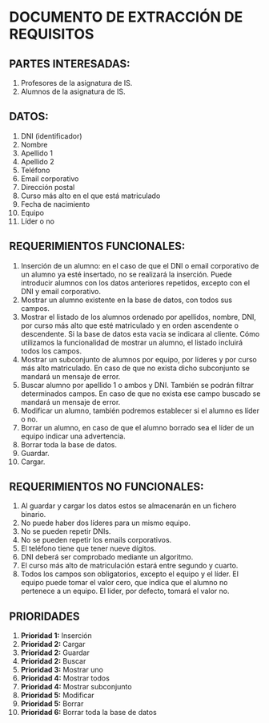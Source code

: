 # DOCUMENTO DE EXTRACCIÓN DE REQUISITOS

## PARTES INTERESADAS:
1. Profesores de la asignatura de IS.
2. Alumnos de la asignatura de IS.


## DATOS:
1. DNI (identificador)
2. Nombre
3. Apellido 1
4. Apellido 2
5. Teléfono
6. Email corporativo
7. Dirección postal
8. Curso más alto en el que está matriculado
9. Fecha de nacimiento
10. Equipo
11. Líder o no

## REQUERIMIENTOS FUNCIONALES:
1. Inserción de un alumno: en el caso de que el DNI o email corporativo de un alumno ya esté insertado, no se realizará la inserción. Puede introducir alumnos con los datos anteriores repetidos, excepto con el DNI y email corporativo.
2. Mostrar un alumno existente en la base de datos, con todos sus campos.
3. Mostrar el listado de los alumnos ordenado por apellidos, nombre, DNI, por curso más alto que esté matriculado y en orden ascendente o descendente. Si la base de datos esta vacia se indicara al cliente. Cómo utilizamos la funcionalidad de mostrar un alumno, el listado incluirá todos los campos.
4. Mostrar un subconjunto de alumnos por equipo, por líderes y por curso más alto matriculado. En caso de que no exista dicho subconjunto se mandará un mensaje de error.
5. Buscar alumno por apellido 1 o ambos y DNI. También se podrán filtrar determinados campos. En caso de que no exista ese campo buscado se mandará un mensaje de error.
6. Modificar un alumno, también podremos establecer si el alumno es líder o no.
7. Borrar un alumno, en caso de que el alumno borrado sea el líder de un equipo indicar una advertencia.
8. Borrar toda la base de datos.
9. Guardar.
10. Cargar.

## REQUERIMIENTOS NO FUNCIONALES:
1. Al guardar y cargar los datos estos se almacenarán en un fichero binario.
2. No puede haber dos líderes para un mismo equipo.
3. No se pueden repetir DNIs.
4. No se pueden repetir los emails corporativos.
5. El teléfono tiene que tener nueve dígitos.
6. DNI deberá ser comprobado mediante un algoritmo.
7. El curso más alto de matriculación estará entre segundo y cuarto.
8. Todos los campos son obligatorios, excepto el equipo y el líder. El equipo puede tomar el valor cero, que indica que el alumno no pertenece a un equipo. El lider, por defecto, tomará el valor no.

## PRIORIDADES
1. **Prioridad 1:** Inserción
2. **Prioridad 2:** Cargar
3. **Prioridad 2:** Guardar
4. **Prioridad 2:** Buscar
5. **Prioridad 3:** Mostrar uno
6. **Prioridad 4:** Mostrar todos 
7. **Prioridad 4:** Mostrar subconjunto
8. **Prioridad 5:** Modificar
9. **Prioridad 5:** Borrar
10. **Prioridad 6:** Borrar toda la base de datos
